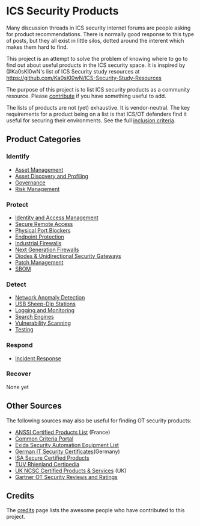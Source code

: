 # ICS Security Products
Many discussion threads in ICS security internet forums are people asking for product recommendations. There is normally good response to this type of posts, but they all exist in little silos, dotted around the interent which makes them hard to find.

This project is an attempt to solve the problem of knowing where to go to find out about useful products in the ICS security space. It is inspired by @Ka0sKl0wN's list of ICS Security study resources at https://github.com/Ka0sKl0wN/ICS-Security-Study-Resources

The purpose of this project is to list ICS security products as a community resource. Please [contribute](CONTRIBUTING.md) if you have something useful to add.

The lists of products are not (yet) exhaustive. It is vendor-neutral. The key requirements for a product being on a list is that ICS/OT defenders find it useful for securing their environments. See the full [inclusion criteria](Meta/Criteria.md).

## Product Categories

### Identify

* [Asset Management](Products/AssetMgmt.md)
* [Asset Discovery and Profiling](Products/AssetDiscoveryProfiling.md)
* [Governance](Products/Governance.md)
* [Risk Management](Products/RiskMgmt.md)

### Protect

* [Identity and Access Management](Products/IAM.md)
* [Secure Remote Access](Products/RemoteAccess.md)
* [Physical Port Blockers](Products/PortBlockers.md)
* [Endpoint Protection](Products/EndpointProtection.md)
* [Industrial Firewalls](Products/IndustrialFirewalls.md)
* [Next Generation Firewalls](Products/NGFW.md)
* [Diodes & Unidirectional Security Gateways](Products/DiodesGateways.md)
* [Patch Management](Products/PatchManagement.md)
* [SBOM](Products/SBOM.md)

### Detect

* [Network Anomaly Detection](Products/NAD.md)
* [USB Sheep-Dip Stations](Products/USBSheepDip.md)
* [Logging and Monitoring](Products/LoggingMonitoring.md)
* [Search Engines](Products/SearchEngines.md)
* [Vulnerability Scanning](Products/Vuln.md)
* [Testing](Products/Testing.md)

### Respond
* [Incident Response](Products/IncidentResponse.md)

### Recover
None yet

## Other Sources

The following sources may also be useful for finding OT security products:

* [ANSSI Certified Products List](https://www.ssi.gouv.fr/en/products/certified-products/) (France)
* [Common Criteria Portal](https://www.commoncriteriaportal.org/products/)
* [Exida Security Automation Equipment List](https://www.exida.com/SAEL-Security)
* [German IT Security Certificates](https://www.bsi.bund.de/EN/Topics/Certification/certification_node.html)(Germany)
* [ISA Secure Certified Products](https://isasecure.org/en-US/End-Users)
* [TUV Rhienland Certipedia](https://www.certipedia.com/?locale=en)
* [UK NCSC Certified Products & Services](https://www.ncsc.gov.uk/section/products-services/introduction) (UK)
* [Gartner OT Security Reviews and Ratings](https://www.gartner.com/reviews/market/operational-technology-security)



## Credits
The [credits](Meta/Credits.md) page lists the awesome people who have contributed to this project.
